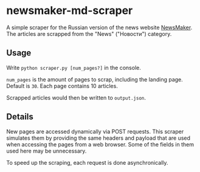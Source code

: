 # newsmaker-md-scraper

A simple scraper for the Russian version of the news website [NewsMaker](https://newsmaker.md/ru). The articles are scrapped from the "News" ("Новости") category.

## Usage

Write
`python scraper.py [num_pages?]`
in the console.

`num_pages` is the amount of pages to scrap, including the landing page. Default is `30`. Each page contains 10 articles.

Scrapped articles would then be written to `output.json`.

## Details

New pages are accessed dynamically via POST requests. This scraper simulates them by providing the same headers and payload that are used when accessing the pages from a web browser. Some of the fields in them used here may be unnecessary.

To speed up the scraping, each request is done asynchronically.